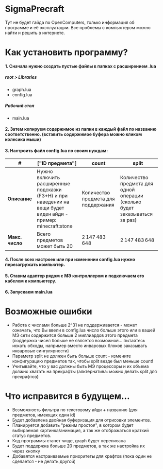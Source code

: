 # SigmaPrecraft
Тут не будет гайда по OpenComputers, только информация об программе и её эксплуатации. Все проблемы с компьютером можно найти и решить в интернете.

# Как установить программу?

#### 1. Сначала нужно создать пустые файлы в папках с расширением .lua
##### root > Libraries
- graph.lua
- config.lua

##### Рабочий стол
- main.lua

#### 2. Затем копируем  содержимое из папки в каждый файл по названию соответственно. (вставить содержимое буфера можно кликом колесика мыши)
#### 3. Настроить файл config.lua по своим нуждам:
|**#**|["ID предмета"]|count|split|
|-|-|--------|---|
|**Описание**|Нужно включить расширенные подсказки (F3+H) и при наведении на вещи будет виден айди - пример: minecraft:stone|Количество предмета для поддержания|Количество предмета для одной операции (сколько будет заказываться за раз)|
|**Макс. число**|Всего предметов может быть 20|2 147 483 648|2 147 483 648|
#### 4. После всех настроек или при изменении config.lua нужно перезагружать компьютер.
#### 5. Ставим адаптер рядом с МЭ контроллером и подключаем его кабелем к компьютеру.
#### 6. Запускаем main.lua

# Возможные ошибки
- Работа с числами больше 2^31 не поддерживается - может означать, что Вы ввели в config.lua число больше этого или в вашей МЭ сети содержится больше 2 миллиардов этого предмета (поддержка чисел больше не является возможной... пытайтесь искать обходы, например вместо инваровых блоков заказывать инваровые сингулярности)
- Параметр split не должен быть больше count - измените конфигурацию предметов так, чтобы split везде был меньше count!
- Учитывайте, что у вас должны быть МЭ процессоры и их объема должно хватать на прекрафты (альтернатива: можно делать split для прекрафтов)  

# Что исправится в будущем...
- Возможность фильтра по текстовому айди + названию (для предметов, имеющих один id)
- Будет добавлена двойная буферизация для отрисовки элементов.
- Планируется добавить "режим простоя", в котором будет выбираемая картинка/анимация, а так же отображаться краткий статус предметов.
- Код программы станет чище, graph будет переписана
- Будет поддержка больше 20 предметов, а так же настройка их через кнопку
- Добавятся настраиваемые приоритеты для крафтов (пока один не сделается - не делать другой)
